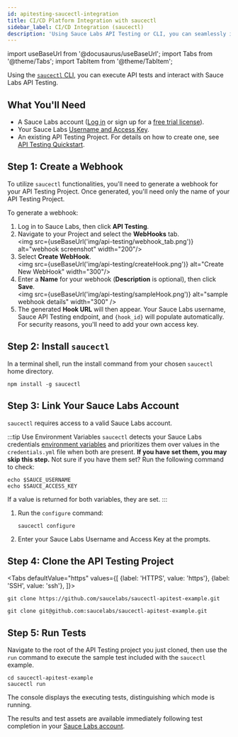 ```yaml
---
id: apitesting-saucectl-integration
title: CI/CD Platform Integration with saucectl
sidebar_label: CI/CD Integration (saucectl)
description: 'Using Sauce Labs API Testing or CLI, you can seamlessly integrate continuous API testing into your CI/CD pipeline.'
---
```


import useBaseUrl from '@docusaurus/useBaseUrl';
import Tabs from '@theme/Tabs';
import TabItem from '@theme/TabItem';

Using the [`saucectl` CLI](/dev/cli/saucectl), you can execute API tests and interact with Sauce Labs API Testing.

## What You'll Need

- A Sauce Labs account ([Log in](https://accounts.saucelabs.com/am/XUI/#login/) or sign up for a [free trial license](https://saucelabs.com/sign-up)).
- Your Sauce Labs [Username and Access Key](https://app.saucelabs.com/user-settings).
- An existing API Testing Project. For details on how to create one, see [API Testing Quickstart](/api-testing/quickstart/).

## Step 1: Create a Webhook

To utilize `saucectl` functionalities, you'll need to generate a webhook for your API Testing Project. Once generated, you'll need only the name of your API Testing Project.

To generate a webhook:

1. Log in to Sauce Labs, then click **API Testing**.
1. Navigate to your Project and select the **WebHooks** tab.<br/><img src={useBaseUrl('img/api-testing/webhook_tab.png')} alt="webhook screenshot" width="200"/>
1. Select **Create WebHook**.<br/><img src={useBaseUrl('img/api-testing/createHook.png')} alt="Create New WebHook" width="300"/>
1. Enter a **Name** for your webhook (**Description** is optional), then click **Save**.<br/><img src={useBaseUrl('img/api-testing/sampleHook.png')} alt="sample webhook details" width="300" />
1. The generated **Hook URL** will then appear. Your Sauce Labs username, Sauce API Testing endpoint, and `{hook_id}` will populate automatically. For security reasons, you'll need to add your own access key.

## Step 2: Install `saucectl`

In a terminal shell, run the install command from your chosen `saucectl` home directory.

```
npm install -g saucectl
```

## Step 3: Link Your Sauce Labs Account

`saucectl` requires access to a valid Sauce Labs account.

:::tip Use Environment Variables
`saucectl` detects your Sauce Labs credentials [environment variables](/basics/environment-variables) and prioritizes them over values in the `credentials.yml` file when both are present. **If you have set them, you may skip this step.** Not sure if you have them set? Run the following command to check:

```
echo $SAUCE_USERNAME
echo $SAUCE_ACCESS_KEY
```

If a value is returned for both variables, they are set.
:::

1. Run the `configure` command:

   ```
   saucectl configure
   ```

1. Enter your Sauce Labs Username and Access Key at the prompts.


## Step 4: Clone the API Testing Project

<Tabs
defaultValue="https"
values={[
{label: 'HTTPS', value: 'https'},
{label: 'SSH', value: 'ssh'},
]}>

<TabItem value="https">

```
git clone https://github.com/saucelabs/saucectl-apitest-example.git
```

</TabItem>
<TabItem value="ssh">

```
git clone git@github.com:saucelabs/saucectl-apitest-example.git
```

</TabItem>
</Tabs>


## Step 5: Run Tests

Navigate to the root of the API Testing project you just cloned, then use the `run` command to execute the sample test included with the `saucectl` example.

```
cd saucectl-apitest-example
saucectl run
```

The console displays the executing tests, distinguishing which mode is running.

The results and test assets are available immediately following test completion in your [Sauce Labs account](https://app.saucelabs.com/dashboard/tests/vdc).
